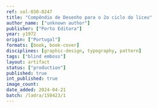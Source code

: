 ```yaml
---
ref: sol-030-0247
title: "Compêndio de Desenho para o 2o ciclo do liceu"
author_name: ["unknown author"]
publisher: ["Porto Editora"]
year: y1972
origin: ["Portugal"]
formats: [book, book-cover]
disciplines: [graphic-design, typography, pattern]
tags: ["blind emboss"]
layout: artifact
status: ["production"]
published: true
int_published: true
image_count:
date_added: 2024-04-21
batch: /ladra/150423/1
---
```

